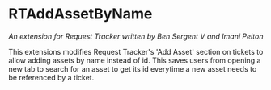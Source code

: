 # RTAddAssetByName
*An extension for Request Tracker written by Ben Sergent V and Imani Pelton*

This extensions modifies Request Tracker's 'Add Asset' section on tickets to allow adding assets by name instead of id. This saves users from opening a new tab to search for an asset to get its id everytime a new asset needs to be referenced by a ticket. 